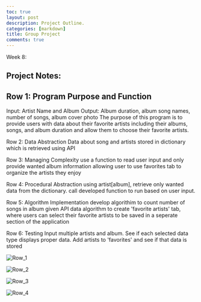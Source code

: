 ```yaml
---
toc: true
layout: post
description: Project Outline.
categories: [markdown]
title: Group Project
comments: true
---
```


Week 8: 

## Project Notes:

## Row 1: Program Purpose and Function
Input: Artist Name and Album
Output: Album duration, album song names, number of songs, album cover photo
The purpose of this program is to provide users with data about their favorite artists including their albums, songs, and album duration and allow them to choose their favorite artists.


Row 2: Data Abstraction
Data about song and artists stored in dictionary which is retrieved using API


Row 3: Managing Complexity
use a function to read user input and only provide wanted album information
allowing user to use favorites tab to organize the artists they enjoy


Row 4: Procedural Abstraction
using artist[album], retrieve only wanted data from the dictionary. call developed function to run based on user input.


Row 5: Algorithm Implementation
develop algorithim to count number of songs in album given API data
algorithm to create 'favorite artists' tab, where users can select their favorite artists to be saved in a seperate section of the application


Row 6: Testing
Input multiple artists and album. See if each selected data type displays proper data. Add artists to 'favorites' and see if that data is stored



![Row_1](https://cdn.discordapp.com/attachments/702253958688800840/1029081650283413715/Screen_Shot_2022-10-10_at_10.17.39_AM.png)



![Row_2](https://cdn.discordapp.com/attachments/702253958688800840/1029082514985324644/IMG_9419.png)



![Row_3](https://cdn.discordapp.com/attachments/702253958688800840/1029081651097108490/Screen_Shot_2022-10-10_at_10.18.47_AM.png)


![Row_4](https://cdn.discordapp.com/attachments/702253958688800840/1029081651701108747/Screen_Shot_2022-10-10_at_10.19.18_AM.png)
